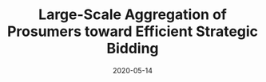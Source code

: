 ---
title: "Large-Scale Aggregation of Prosumers toward Efficient Strategic Bidding"
collection: publications
permalink: /publication/2009-10-01-paper-title-number-1
date: 2020-05-14
venue: 'Applied Energy'
paperurl: 'https://www.sciencedirect.com/science/article/abs/pii/S0306261920306711?via%3Dihub'
citation: 'Xiao, X., Wang, J., Lin, R., Hill, D. J., & Kang, C. (2020). &quot;Large-scale aggregation of prosumers toward strategic bidding in joint energy and regulation markets.&quot; <i>Applied Energy</i>, 271, 115159.'
---